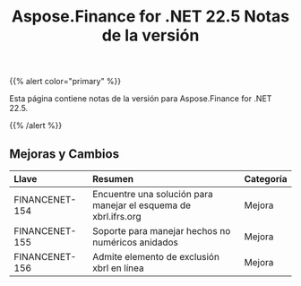 ﻿---
title: Aspose.Finance for .NET 22.5 Notas de la versión
type: docs
weight: 40
url: /es/net/aspose-finance-for-net-22-5-release-notes/
---
{{% alert color="primary" %}}

Esta página contiene notas de la versión para Aspose.Finance for .NET 22.5.

{{% /alert %}}

## **Mejoras y Cambios**

|**Llave**|**Resumen**|**Categoría**|
|:- |:- |:- |
|FINANCENET-154| Encuentre una solución para manejar el esquema de xbrl.ifrs.org|Mejora|
|FINANCENET-155|Soporte para manejar hechos no numéricos anidados|Mejora|
|FINANCENET-156| Admite elemento de exclusión xbrl en línea|Mejora|

